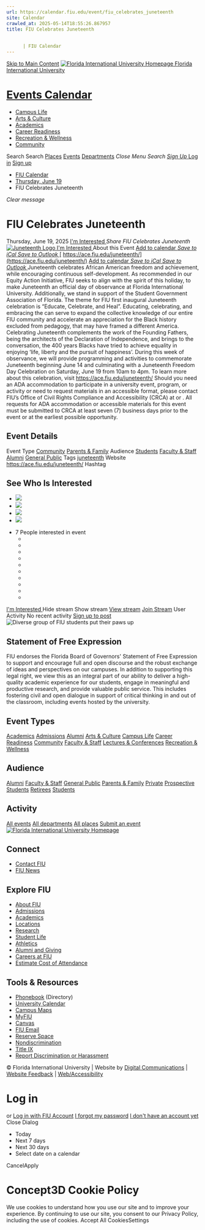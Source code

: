 ```yaml
---
url: https://calendar.fiu.edu/event/fiu_celebrates_juneteenth
site: Calendar
crawled_at: 2025-05-14T18:55:26.867957
title: FIU Celebrates Juneteenth
    
    
      | FIU Calendar
---
```


[Skip to Main Content](https://calendar.fiu.edu/event/fiu_celebrates_juneteenth#main-content)
[![Florida International University Homepage](https://digicdn.fiu.edu/core/_assets/images/logo-top.png) Florida International University](https://www.fiu.edu)
# [Events Calendar ](https://calendar.fiu.edu/)
  * [Campus Life](https://calendar.fiu.edu/calendar?event_types%5B%5D=127595)
  * [Arts & Culture](https://calendar.fiu.edu/calendar?event_types%5B%5D=127590)
  * [Academics](https://calendar.fiu.edu/calendar?event_types%5B%5D=127582)
  * [Career Readiness](https://calendar.fiu.edu/calendar?event_types%5B%5D=127584)
  * [Recreation & Wellness](https://calendar.fiu.edu/calendar?event_types%5B%5D=127603)
  * [Community](https://calendar.fiu.edu/calendar?event_types%5B%5D=127601)


Search Search
[Places](https://calendar.fiu.edu/search/places) [Events](https://calendar.fiu.edu/calendar) [Departments](https://calendar.fiu.edu/search/departments)
_Close Menu_
_Search_ [ _Sign Up_ ](https://calendar.fiu.edu/signup)
[Log in](https://calendar.fiu.edu/auth/shib_login?previous_url=https%3A%2F%2Fcalendar.fiu.edu%2Fevent%2Ffiu_celebrates_juneteenth) [Sign up](https://calendar.fiu.edu/signup)
  * [FIU Calendar](https://calendar.fiu.edu/)
  * [Thursday, June 19](https://calendar.fiu.edu/calendar/day/2025/6/19)
  * FIU Celebrates Juneteenth


_Clear message_
# FIU Celebrates Juneteenth
Thursday, June 19, 2025 
[ I'm Interested ](https://calendar.fiu.edu/event/36917350385767/confirm?return=https%3A%2F%2Fcalendar.fiu.edu%2Fevent%2Ffiu_celebrates_juneteenth)
_Share FIU Celebrates Juneteenth_
[ ![Juneteenth Logo](https://localist-images.azureedge.net/photos/36917350578298/card/d87c0c2ed67efc937878f605bb49e6e5f74f8de5.jpg) ](https://calendar.fiu.edu/photo/36917350578298)
[ I'm Interested ](https://calendar.fiu.edu/event/36917350385767/confirm?return=https%3A%2F%2Fcalendar.fiu.edu%2Fevent%2Ffiu_celebrates_juneteenth)
About this Event
[Add to calendar ](https://calendar.fiu.edu/event/fiu_celebrates_juneteenth)
[ _Save to iCal_ ](https://calendar.fiu.edu/event/fiu_celebrates_juneteenth.ics "Save to iCal") [ _Save to Outlook_ ](https://calendar.fiu.edu/event/fiu_celebrates_juneteenth.ics "Save to Outlook")
[ https://ace.fiu.edu/juneteenth/](https://ace.fiu.edu/juneteenth/)
[Add to calendar ](https://calendar.fiu.edu/event/fiu_celebrates_juneteenth)
[ _Save to iCal_ ](https://calendar.fiu.edu/event/fiu_celebrates_juneteenth.ics "Save to iCal") [ _Save to Outlook_ ](https://calendar.fiu.edu/event/fiu_celebrates_juneteenth.ics "Save to Outlook")
Juneteenth celebrates African American freedom and achievement, while encouraging continuous self-development. As recommended in our Equity Action Initiative, FIU seeks to align with the spirit of this holiday, to make Juneteenth an official day of observance at Florida International University. Additionally, we stand in support of the Student Government Association of Florida.
The theme for FIU first inaugural Juneteenth celebration is “Educate, Celebrate, and Heal”. Educating, celebrating, and embracing the can serve to expand the collective knowledge of our entire FIU community and accelerate an appreciation for the Black history excluded from pedagogy, that may have framed a different America. Celebrating Juneteenth complements the work of the Founding Fathers, being the architects of the Declaration of Independence, and brings to the conversation, the 400 years Blacks have tried to achieve equality in enjoying ‘life, liberty and the pursuit of happiness’. During this week of observance, we will provide programming and activities to commemorate Juneteenth beginning June 14 and culminating with a Juneteenth Freedom Day Celebration on Saturday, June 19 from 10am to 4pm. To learn more about this celebration, visit <https://ace.fiu.edu/juneteenth/>
Should you need an ADA accommodation to participate in a university event, program, or activity or need to request materials in an accessible format, please contact FIU’s Office of Civil Rights Compliance and Accessibility (CRCA) at or . All requests for ADA accommodation or accessible materials for this event must be submitted to CRCA at least seven (7) business days prior to the event or at the earliest possible opportunity. 
## Event Details
Event Type
[Community](https://calendar.fiu.edu/search/events?event_types%5B%5D=127601) [Parents & Family](https://calendar.fiu.edu/search/events?event_types%5B%5D=35394697547112)
Audience
[Students](https://calendar.fiu.edu/search/events?event_types%5B%5D=121719) [Faculty & Staff](https://calendar.fiu.edu/search/events?event_types%5B%5D=121720) [Alumni](https://calendar.fiu.edu/search/events?event_types%5B%5D=121721) [General Public](https://calendar.fiu.edu/search/events?event_types%5B%5D=121722)
Tags
[juneteenth](https://calendar.fiu.edu/search/events?event_types%5B%5D=33636581517245)
Website
<https://ace.fiu.edu/juneteenth/>
Hashtag
##  See Who Is Interested 
  * ![](https://localist-images.azureedge.net/photos/664326/small/7eb1b843932ccca9c16245cc99f64d88370c9c69.jpg)
  * ![](https://localist-images.azureedge.net/photos/664326/small/7eb1b843932ccca9c16245cc99f64d88370c9c69.jpg)
  * ![](https://localist-images.azureedge.net/photos/664326/small/7eb1b843932ccca9c16245cc99f64d88370c9c69.jpg)
  * ![](https://localist-images.azureedge.net/photos/664326/small/7eb1b843932ccca9c16245cc99f64d88370c9c69.jpg)


+ 7 People interested in event 
  * [](https://calendar.fiu.edu/event/fiu_celebrates_juneteenth)
  * [](https://calendar.fiu.edu/event/fiu_celebrates_juneteenth)
  * [](https://calendar.fiu.edu/event/fiu_celebrates_juneteenth)
  * [](https://calendar.fiu.edu/event/fiu_celebrates_juneteenth)
  * [](https://calendar.fiu.edu/event/fiu_celebrates_juneteenth)
  * [](https://calendar.fiu.edu/event/fiu_celebrates_juneteenth)
  * [](https://calendar.fiu.edu/event/fiu_celebrates_juneteenth)
  * [](https://calendar.fiu.edu/event/fiu_celebrates_juneteenth)
  * [](https://calendar.fiu.edu/event/fiu_celebrates_juneteenth)
  * [](https://calendar.fiu.edu/event/fiu_celebrates_juneteenth)


[ I'm Interested ](https://calendar.fiu.edu/event/36917350385767/confirm?return=https%3A%2F%2Fcalendar.fiu.edu%2Fevent%2Ffiu_celebrates_juneteenth)
Hide stream Show stream
[View stream](https://ace.fiu.edu/juneteenth/)
[Join Stream](https://ace.fiu.edu/juneteenth/)
User Activity
No recent activity
[Sign up to post](https://calendar.fiu.edu/auth/shib_login?previous_url=https%3A%2F%2Fcalendar.fiu.edu%2Fevent%2Ffiu_celebrates_juneteenth)
![Diverse group of FIU students put their paws up](https://www.fiu.edu/_assets/images/thumbnail-students-paw.jpg)
## Statement of Free Expression
FIU endorses the Florida Board of Governors' Statement of Free Expression to support and encourage full and open discourse and the robust exchange of ideas and perspectives on our campuses. In addition to supporting this legal right, we view this as an integral part of our ability to deliver a high-quality academic experience for our students, engage in meaningful and productive research, and provide valuable public service. This includes fostering civil and open dialogue in support of critical thinking in and out of the classroom, including events hosted by the university.
## Event Types
[Academics](https://calendar.fiu.edu/calendar?event_types%5B%5D=127582)
[Admissions](https://calendar.fiu.edu/calendar?event_types%5B%5D=127583)
[Alumni](https://calendar.fiu.edu/calendar?event_types%5B%5D=127589)
[Arts & Culture](https://calendar.fiu.edu/calendar?event_types%5B%5D=127590)
[Campus Life](https://calendar.fiu.edu/calendar?event_types%5B%5D=127595)
[Career Readiness](https://calendar.fiu.edu/calendar?event_types%5B%5D=127584)
[Community](https://calendar.fiu.edu/calendar?event_types%5B%5D=127601)
[Faculty & Staff](https://calendar.fiu.edu/calendar?event_types%5B%5D=127602)
[Lectures & Conferences](https://calendar.fiu.edu/calendar?event_types%5B%5D=127587)
[Recreation & Wellness](https://calendar.fiu.edu/calendar?event_types%5B%5D=127603)
## Audience
[Alumni](https://calendar.fiu.edu/calendar?event_types%5B%5D=121721)
[Faculty & Staff](https://calendar.fiu.edu/calendar?event_types%5B%5D=121720)
[General Public](https://calendar.fiu.edu/calendar?event_types%5B%5D=121722)
[Parents & Family](https://calendar.fiu.edu/calendar?event_types%5B%5D=36918157286658)
[Private](https://calendar.fiu.edu/calendar?event_types%5B%5D=129753)
[Prospective Students](https://calendar.fiu.edu/calendar?event_types%5B%5D=121723)
[Retirees](https://calendar.fiu.edu/calendar?event_types%5B%5D=37290279036119)
[Students](https://calendar.fiu.edu/calendar?event_types%5B%5D=121719)
## Activity
[All events](https://calendar.fiu.edu/search?what=events)
[All departments](https://calendar.fiu.edu/search/departments)
[All places](https://calendar.fiu.edu/search?what=places)
[Submit an event](https://calendar.fiu.edu/admin/events/new/basic-information)
[ ![Florida International University Homepage](https://digicdn.fiu.edu/core/_assets/images/footer-logo.svg) ](https://www.fiu.edu/)
## Connect
  * [Contact FIU](https://www.fiu.edu/about/contact-us/index.html)
  * [FIU News](https://news.fiu.edu/)


## Explore FIU
  * [About FIU](https://www.fiu.edu/about/index.html)
  * [Admissions](https://www.fiu.edu/admissions/index.html)
  * [Academics](https://www.fiu.edu/academics/index.html)
  * [Locations](https://www.fiu.edu/locations/index.html)
  * [Research](https://www.fiu.edu/research/index.html)
  * [Student Life](https://www.fiu.edu/student-life/index.html)
  * [Athletics](https://www.fiu.edu/athletics/index.html)
  * [Alumni and Giving](https://www.fiu.edu/alumni-and-giving/index.html)
  * [Careers at FIU](https://hr.fiu.edu/careers/)
  * [Estimate Cost of Attendance](https://onestop.fiu.edu/finances/estimate-your-costs/)


## Tools & Resources
  * [Phonebook](https://phonebook.fiu.edu) (Directory)
  * [University Calendar](https://calendar.fiu.edu/)
  * [Campus Maps](https://campusmaps.fiu.edu/)
  * [MyFIU](https://my.fiu.edu/)
  * [Canvas](https://canvas.fiu.edu)
  * [FIU Email](http://mail.fiu.edu/)
  * [Reserve Space](https://reservespace.fiu.edu/make-reservation/)
  * [Nondiscrimination](https://ace.fiu.edu/civil-rights-and-accessibility/harassment-and-discrimination/)
  * [Title IX](https://ace.fiu.edu/title-ix/)
  * [Report Discrimination or Harassment](https://report.fiu.edu/)


© Florida International University  | Website by [Digital Communications](https://stratcomm.fiu.edu/digital-print/websites/) | [Website Feedback](https://webforms.fiu.edu/view.php?id=370774&element_5=https://calendar.fiu.edu/https://calendar.fiu.edu/) | [Web/Accessibility](https://accessibility.fiu.edu/)
# Log in
or
[Log in with FIU Account](https://calendar.fiu.edu/auth/shib_login?previous_url=https%3A%2F%2Fcalendar.fiu.edu%2Fevent%2Ffiu_celebrates_juneteenth)
[I forgot my password](https://calendar.fiu.edu/auth/forgot) [I don't have an account yet](https://calendar.fiu.edu/signup)
Close Dialog
  * Today
  * Next 7 days
  * Next 30 days
  * Select date on a calendar


CancelApply
# Concept3D Cookie Policy
We use cookies to understand how you use our site and to improve your experience. By continuing to use our site, you consent to our Privacy Policy, including the use of cookies. 
Accept All CookiesSettings
